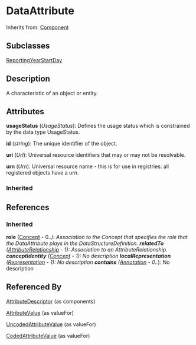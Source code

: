 
# DataAttribute

Inherits from: [Component](../Base/Component.md)

## Subclasses

[ReportingYearStartDay](ReportingYearStartDay.md)



## Description

A characteristic of an object or entity.


## Attributes

**usageStatus** (*UsageStatus*): Defines the usage status which is constrained by the data type UsageStatus.

**id** (*string*): The unique identifier of the object.

**uri** (*Url*): Universal resource identifiers that may or may not be resolvable.

**urn** (*Urn*): Universal resource name - this is for use in registries: all registered objects have a urn.

### Inherited



## References

### Inherited

**role** ([Concept](../ConceptSchemes/Concept.md) - 0..*): Association to the Concept that specifies the role that the DataAttribute plays in the DataStructureDefinition.
**relatedTo** ([AttributeRelationship](AttributeRelationship.md) - 1): Association to an AttributeRelationship.
**conceptIdentity** ([Concept](../ConceptSchemes/Concept.md) - 1): No description
**localRepresentation** ([Representation](../Base/Representation.md) - 1): No description
**contains** ([Annotation](../Base/Annotation.md) - 0..*): No description


## Referenced By

[AttributeDescriptor](AttributeDescriptor.md) (as components)

[AttributeValue](AttributeValue.md) (as valueFor)

[UncodedAttributeValue](UncodedAttributeValue.md) (as valueFor)

[CodedAttributeValue](CodedAttributeValue.md) (as valueFor)



